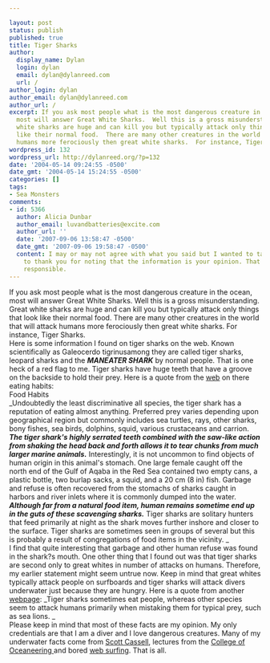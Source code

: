 ```yaml
---

layout: post
status: publish
published: true
title: Tiger Sharks
author:
  display_name: Dylan
  login: dylan
  email: dylan@dylanreed.com
  url: /
author_login: dylan
author_email: dylan@dylanreed.com
author_url: /
excerpt: If you ask most people what is the most dangerous creature in the ocean,
  most will answer Great White Sharks.  Well this is a gross misunderstanding.  Great
  white sharks are huge and can kill you but typically attack only things that look
  like their normal food.  There are many other creatures in the world that will attack
  humans more ferociously then great white sharks.  For instance, Tiger Sharks.
wordpress_id: 132
wordpress_url: http://dylanreed.org/?p=132
date: '2004-05-14 09:24:55 -0500'
date_gmt: '2004-05-14 15:24:55 -0500'
categories: []
tags:
- Sea Monsters
comments:
- id: 5366
  author: Alicia Dunbar
  author_email: luvandbatteries@excite.com
  author_url: ''
  date: '2007-09-06 13:58:47 -0500'
  date_gmt: '2007-09-06 19:58:47 -0500'
  content: I may or may not agree with what you said but I wanted to take the time
    to thank you for noting that the information is your opinion. That was very journalistically
    responsible.
---
```


If you ask most people what is the most dangerous creature in the ocean, most will answer Great White Sharks. Well this is a gross misunderstanding. Great white sharks are huge and can kill you but typically attack only things that look like their normal food. There are many other creatures in the world that will attack humans more ferociously then great white sharks. For instance, Tiger Sharks.  
Here is some information I found on tiger sharks on the web. Known scientifically as Galeocerdo tigrinusamong they are called tiger sharks, leopard sharks and the _**MANEATER SHARK**_ by normal people. That is one heck of a red flag to me. Tiger sharks have huge teeth that have a groove on the backside to hold their prey. Here is a quote from the [web][1] on there eating habits:  
Food Habits  
_Undoubtedly the least discriminative all species, the tiger shark has a reputation of eating almost anything. Preferred prey varies depending upon geographical region but commonly includes sea turtles, rays, other sharks, bony fishes, sea birds, dolphins, squid, various crustaceans and carrion. _**The tiger shark's highly serrated teeth combined with the saw-like action from shaking the head back and forth allows it to tear chunks from much larger marine animals.**_ Interestingly, it is not uncommon to find objects of human origin in this animal's stomach. One large female caught off the north end of the Gulf of Aqaba in the Red Sea contained two empty cans, a plastic bottle, two burlap sacks, a squid, and a 20 cm (8 in) fish. Garbage and refuse is often recovered from the stomachs of sharks caught in harbors and river inlets where it is commonly dumped into the water. **_Although far from a natural food item, human remains sometime end up in the guts of these scavenging sharks._** Tiger sharks are solitary hunters that feed primarily at night as the shark moves further inshore and closer to the surface. Tiger sharks are sometimes seen in groups of several but this is probably a result of congregations of food items in the vicinity. _  
I find that quite interesting that garbage and other human refuse was found in the shark?s mouth. One other thing that I found out was that tiger sharks are second only to great whites in number of attacks on humans. Therefore, my earlier statement might seem untrue now. Keep in mind that great whites typically attack people on surfboards and tiger sharks will attack divers underwater just because they are hungry. Here is a quote from another [webpage][2]: _Tiger sharks sometimes eat people, whereas other species seem to attack humans primarily when mistaking them for typical prey, such as sea lions. _  
Please keep in mind that most of these facts are my opinion. My only credentials are that I am a diver and I love dangerous creatures. Many of my underwater facts come from [Scott Cassell][3], lectures from the [College of Oceaneering ][4]and bored [web surfing][5]. That is all.

   [1]: http://www.flmnh.ufl.edu/fish/Gallery/Descript/Tigershark/tigershark.htm
   [2]: http://www.npca.org/marine_and_coastal/marine_wildlife/avoid_attack.asp
   [3]: http://www.kronusfilms.com
   [4]: http://www.coo.edu
   [5]: http://www.google.com/search?sourceid=navclient&ie=UTF-8&oe=UTF-8&q=tiger+shark+attacks

